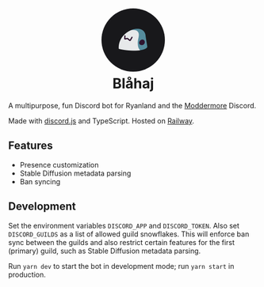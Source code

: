 <h1 align="center">
  <img src="./.github/icon.png" width="128" height="128" style="border-radius: 9999px" /><br />
  Blåhaj
</h1>

A multipurpose, fun Discord bot for Ryanland and the [Moddermore](https://moddermore.net/?ref=blahaj-readme) Discord.

Made with [discord.js](https://discordjs.guide/) and TypeScript. Hosted on [Railway](https://railway.app/?referralCode=kmjX82).

## Features

- Presence customization
- Stable Diffusion metadata parsing
- Ban syncing

## Development

Set the environment variables `DISCORD_APP` and `DISCORD_TOKEN`. Also set `DISCORD_GUILDS` as a list of allowed guild snowflakes. This will enforce ban sync between the guilds and also restrict certain features for the first (primary) guild, such as Stable Diffusion metadata parsing.

Run `yarn dev` to start the bot in development mode; run `yarn start` in production.
